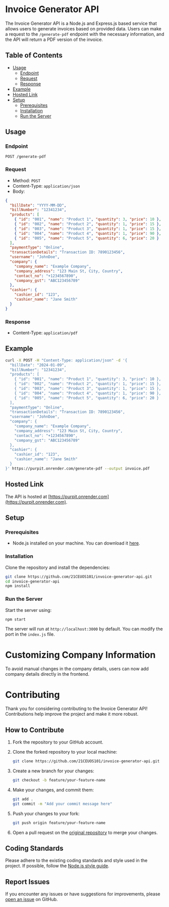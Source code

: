 # Invoice Generator API

The Invoice Generator API is a Node.js and Express.js based service that allows users to generate invoices based on provided data. Users can make a request to the `/generate-pdf` endpoint with the necessary information, and the API will return a PDF version of the invoice.

## Table of Contents

- [Usage](#usage)
  - [Endpoint](#endpoint)
  - [Request](#request)
  - [Response](#response)
- [Example](#example)
- [Hosted Link](#hosted-link)
- [Setup](#setup)
  - [Prerequisites](#prerequisites)
  - [Installation](#installation)
  - [Run the Server](#run-the-server)

## Usage

### Endpoint

```
POST /generate-pdf
```

### Request

- Method: `POST`
- Content-Type: `application/json`
- Body:

```json
{
  "billDate": "YYYY-MM-DD",
  "billNumber": "12341234",
  "products": [
    { "id": "001", "name": "Product 1", "quantity": 3, "price": 10 },
    { "id": "002", "name": "Product 2", "quantity": 1, "price": 15 },
    { "id": "003", "name": "Product 3", "quantity": 1, "price": 15 },
    { "id": "004", "name": "Product 4", "quantity": 1, "price": 90 },
    { "id": "005", "name": "Product 5", "quantity": 6, "price": 20 }
  ],
  "paymentType": "Online",
  "transactionDetails": "Transaction ID: 7890123456",
  "username": "JohnDoe",
  "company": {
    "company_name": "Example Company",
    "company_address": "123 Main St, City, Country",
    "contact_no": "+1234567890",
    "company_gst": "ABC123456789"
  },
  "cashier": {
    "cashier_id": "123",
    "cashier_name": "Jane Smith"
  }
}
```

### Response

- Content-Type: `application/pdf`

## Example

```bash
curl -X POST -H "Content-Type: application/json" -d '{
  "billDate": "2024-01-09",
  "billNumber": "12341234",
  "products": [
    { "id": "001", "name": "Product 1", "quantity": 3, "price": 10 },
    { "id": "002", "name": "Product 2", "quantity": 1, "price": 15 },
    { "id": "003", "name": "Product 3", "quantity": 1, "price": 15 },
    { "id": "004", "name": "Product 4", "quantity": 1, "price": 90 },
    { "id": "005", "name": "Product 5", "quantity": 6, "price": 20 }
  ],
  "paymentType": "Online",
  "transactionDetails": "Transaction ID: 7890123456",
  "username": "JohnDoe",
  "company": {
    "company_name": "Example Company",
    "company_address": "123 Main St, City, Country",
    "contact_no": "+1234567890",
    "company_gst": "ABC123456789"
  },
  "cashier": {
    "cashier_id": "123",
    "cashier_name": "Jane Smith"
  }
}' https://purpit.onrender.com/generate-pdf --output invoice.pdf
```

## Hosted Link

The API is hosted at [https://purpit.onrender.com](https://purpit.onrender.com).

## Setup

### Prerequisites

- Node.js installed on your machine. You can download it [here](https://nodejs.org/).

### Installation

Clone the repository and install the dependencies:

```bash
git clone https://github.com/21CEUOS101/invoice-generator-api.git
cd invoice-generator-api
npm install
```

### Run the Server

Start the server using:

```bash
npm start
```

The server will run at `http://localhost:3000` by default. You can modify the port in the `index.js` file.

# Customizing Company Information

To avoid manual changes in the company details, users can now add company details directly in the frontend.

# Contributing

Thank you for considering contributing to the Invoice Generator API! Contributions help improve the project and make it more robust.

## How to Contribute

1. Fork the repository to your GitHub account.
2. Clone the forked repository to your local machine:

    ```bash
    git clone https://github.com/21CEUOS101/invoice-generator-api.git
    ```

3. Create a new branch for your changes:

    ```bash
    git checkout -b feature/your-feature-name
    ```

4. Make your changes, and commit them:

    ```bash
    git add .
    git commit -m "Add your commit message here"
    ```

5. Push your changes to your fork:

    ```bash
    git push origin feature/your-feature-name
    ```

6. Open a pull request on the [original repository](https://github.com/21CEUOS101/invoice-generator-api) to merge your changes.

## Coding Standards

Please adhere to the existing coding standards and style used in the project. If possible, follow the [Node.js style guide](https://github.com/felixge/node-style-guide).

## Report Issues

If you encounter any issues or have suggestions for improvements, please [open an issue](https://github.com/21CEUOS101/invoice-generator-api/issues) on GitHub.
